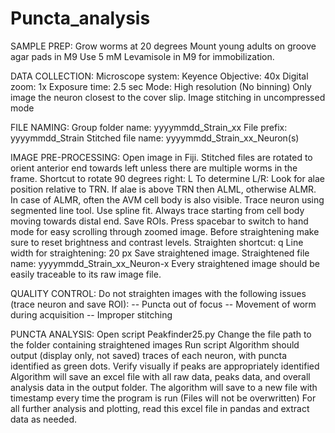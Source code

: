# Puncta_analysis

SAMPLE PREP:
Grow worms at 20 degrees
Mount young adults on groove agar pads in M9
Use 5 mM Levamisole in M9 for immobilization.

DATA COLLECTION:
Microscope system: Keyence
Objective: 40x
Digital zoom: 1x
Exposure time: 2.5 sec
Mode: High resolution (No binning)
Only image the neuron closest to the cover slip.
Image stitching in uncompressed mode

FILE NAMING:
Group folder name: yyyymmdd_Strain_xx
File prefix: yyyymmdd_Strain
Stitched file name: yyyymmdd_Strain_xx_Neuron(s)

IMAGE PRE-PROCESSING:
Open image in Fiji.
Stitched files are rotated to orient anterior end towards left unless there are multiple worms in the frame.
Shortcut to rotate 90 degrees right: L
To determine L/R: Look for alae position relative to TRN. If alae is above TRN then ALML, otherwise ALMR. In case of ALMR, often the AVM cell body is also visible.
Trace neuron using segmented line tool. Use spline fit. Always trace starting from cell body moving towards distal end.
Save ROIs.
Press spacebar to switch to hand mode for easy scrolling through zoomed image.
Before straightening make sure to reset brightness and contrast levels.
Straighten shortcut: q
Line width for straightening: 20 px
Save straightened image.
Straightened file name: yyyymmdd_Strain_xx_Neuron-x
Every straightened image should be easily traceable to its raw image file.

QUALITY CONTROL:
Do not straighten images with the following issues (trace neuron and save ROI):
-- Puncta out of focus
-- Movement of worm during acquisition
-- Improper stitching

PUNCTA ANALYSIS:
Open script Peakfinder25.py
Change the file path to the folder containing straightened images
Run script
Algorithm should output (display only, not saved) traces of each neuron, with puncta identified as green dots.
Verify visually if peaks are appropriately identified
Algorithm will save an excel file with all raw data, peaks data, and overall analysis data in the output folder. The algorithm will save to a new file with timestamp every time the program is run (Files will not be overwritten)
For all further analysis and plotting, read this excel file in pandas and extract data as needed.
